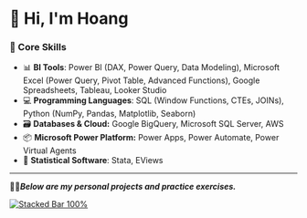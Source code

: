# 👋 Hi, I'm Hoang




### 💼 Core Skills

- 📊 **BI Tools**: Power BI (DAX, Power Query, Data Modeling), Microsoft Excel (Power Query, Pivot Table, Advanced Functions), Google Spreadsheets, Tableau, Looker Studio   
- 💻 **Programming Languages**: SQL (Window Functions, CTEs, JOINs), Python (NumPy, Pandas, Matplotlib, Seaborn)  
- 🗃️ **Databases & Cloud:** Google BigQuery, Microsoft SQL Server, AWS 
- 📦 **Microsoft Power Platform:** Power Apps, Power Automate, Power Virtual Agents  
- 📐 **Statistical Software**: Stata, EViews

---
📍💡***Below are my personal projects and practice exercises.***
<div class='tableauPlaceholder' id='viz1759768113717' style='position: relative'><noscript><a href='#'><img alt='Stacked Bar 100% ' src='https:&#47;&#47;public.tableau.com&#47;static&#47;images&#47;Bo&#47;Book1_17594142116170&#47;StackedBar100&#47;1_rss.png' style='border: none' /></a></noscript><object class='tableauViz'  style='display:none;'><param name='host_url' value='https%3A%2F%2Fpublic.tableau.com%2F' /> <param name='embed_code_version' value='3' /> <param name='site_root' value='' /><param name='name' value='Book1_17594142116170&#47;StackedBar100' /><param name='tabs' value='no' /><param name='toolbar' value='yes' /><param name='static_image' value='https:&#47;&#47;public.tableau.com&#47;static&#47;images&#47;Bo&#47;Book1_17594142116170&#47;StackedBar100&#47;1.png' /> <param name='animate_transition' value='yes' /><param name='display_static_image' value='yes' /><param name='display_spinner' value='yes' /><param name='display_overlay' value='yes' /><param name='display_count' value='yes' /><param name='language' value='en-US' /></object></div>                <script type='text/javascript'>                    var divElement = document.getElementById('viz1759768113717');                    var vizElement = divElement.getElementsByTagName('object')[0];                    vizElement.style.width='100%';vizElement.style.height=(divElement.offsetWidth*0.75)+'px';                    var scriptElement = document.createElement('script');                    scriptElement.src = 'https://public.tableau.com/javascripts/api/viz_v1.js';                    vizElement.parentNode.insertBefore(scriptElement, vizElement);                </script>
